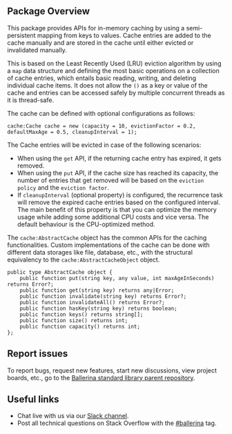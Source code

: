 ## Package Overview

This package provides APIs for in-memory caching by using a semi-persistent mapping from keys to values. Cache entries are added to the cache manually and are stored in the cache until either evicted or invalidated manually.

This is based on the Least Recently Used (LRU) eviction algorithm by using a `map` data structure and defining the most basic operations on a collection of cache entries, which entails basic reading, writing, and deleting individual cache items.
It does not allow the `()` as a key or value of the cache and entries can be accessed safely by multiple concurrent threads as it is thread-safe.

The cache can be defined with optional configurations as follows:
```ballerina
cache:Cache cache = new (capacity = 10, evictionFactor = 0.2, defaultMaxAge = 0.5, cleanupInterval = 1);
```

The Cache entries will be evicted in case of the following scenarios:

- When using the `get` API, if the returning cache entry has expired, it gets removed.
- When using the `put` API, if the cache size has reached its capacity, the number of entries that get removed will be based on the `eviction policy` and the `eviction factor`.
- If `cleanupInterval` (optional property) is configured, the recurrence task will remove the expired cache entries based on the configured interval. The main benefit of this property is that you can optimize the memory usage while adding some additional CPU costs and vice versa. The default behaviour is the CPU-optimized method.

The `cache:AbstractCache` object has the common APIs for the caching functionalities. Custom implementations of the cache can be done with different data storages like file, database, etc., with the structural equivalency to the `cache:AbstractCacheObject` object.

```ballerina
public type AbstractCache object {
    public function put(string key, any value, int maxAgeInSeconds) returns Error?;
    public function get(string key) returns any|Error;
    public function invalidate(string key) returns Error?;
    public function invalidateAll() returns Error?;
    public function hasKey(string key) returns boolean;
    public function keys() returns string[];
    public function size() returns int;
    public function capacity() returns int;
};
```

## Report issues

To report bugs, request new features, start new discussions, view project boards, etc., go to the [Ballerina standard library parent repository](https://github.com/ballerina-platform/ballerina-standard-library).

## Useful links

- Chat live with us via our [Slack channel](https://ballerina.io/community/slack/).
- Post all technical questions on Stack Overflow with the [#ballerina](https://stackoverflow.com/questions/tagged/ballerina) tag.

